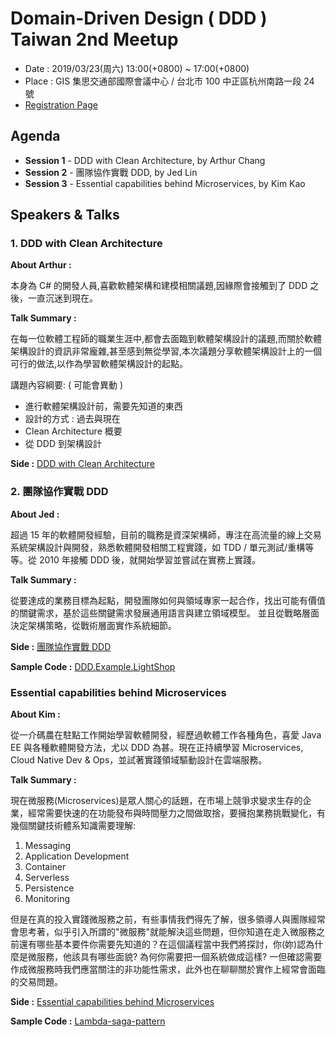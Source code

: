 # Domain-Driven Design ( DDD ) Taiwan 2nd Meetup

- Date : 2019/03/23(周六) 13:00(+0800) ~ 17:00(+0800) 
- Place : GIS 集思交通部國際會議中心 / 台北市 100 中正區杭州南路一段 24 號
- [Registration Page](https://dddtaiwan.kktix.cc/events/dddtaiwan2ndmeetup)

## Agenda 

- **Session 1** - DDD with Clean Architecture, by Arthur Chang
- **Session 2** - 團隊協作實戰 DDD, by Jed Lin
- **Session 3** - Essential capabilities behind Microservices, by Kim Kao

## Speakers & Talks

###  1. DDD with Clean Architecture

**About Arthur :**

本身為 C# 的開發人員,喜歡軟體架構和建模相關議題,因緣際會接觸到了 DDD 之後，一直沉迷到現在。

**Talk Summary :**

在每一位軟體工程師的職業生涯中,都會去面臨到軟體架構設計的議題,而關於軟體架構設計的資訊非常龐雜,甚至感到無從學習,本次議題分享軟體架構設計上的一個可行的做法,以作為學習軟體架構設計的起點。

講題內容綱要: ( 可能會異動 )

- 進行軟體架構設計前，需要先知道的東西
- 設計的方式 : 過去與現在
- Clean Architecture 概要
- 從 DDD 到架構設計

**Side :** [DDD with Clean Architecture](https://www.slideshare.net/ssusercab70d/dddmeetup-2-ddd-with-clean-architecture-137973117)

### 2. 團隊協作實戰 DDD

**About Jed :**

超過 15 年的軟體開發經驗，目前的職務是資深架構師，專注在高流量的線上交易系統架構設計與開發，熟悉軟體開發相關工程實踐，如 TDD / 單元測試/重構等等。從 2010 年接觸 DDD 後，就開始學習並嘗試在實務上實踐。

**Talk Summary :**

從要達成的業務目標為起點，開發團隊如何與領域專家一起合作，找出可能有價值的關鍵需求，基於這些關鍵需求發展通用語言與建立領域模型。
並且從戰略層面決定架構策略，從戰術層面實作系統細節。

**Side :** [團隊協作實戰 DDD](https://www.slideshare.net/JedLin1/ddd-137872550?)

**Sample Code :** [DDD.Example.LightShop](https://github.com/jed1978/DDD.Example.LightShop)

### Essential capabilities behind Microservices

**About Kim :**

從一介碼農在駐點工作開始學習軟體開發，經歷過軟體工作各種角色，喜愛 Java EE 與各種軟體開發方法，尤以 DDD 為甚。現在正持續學習 Microservices, Cloud Native Dev & Ops，並試著實踐領域驅動設計在雲端服務。

**Talk Summary :**

現在微服務(Microservices)是眾人關心的話題，在市場上競爭求變求生存的企業，經常需要快速的在功能發布與時間壓力之間做取捨，要擁抱業務挑戰變化，有幾個關鍵技術體系知識需要理解:

1) Messaging
2) Application Development
3) Container
4) Serverless
5) Persistence
6) Monitoring

但是在真的投入實踐微服務之前，有些事情我們得先了解，很多領導人與團隊經常會思考著，似乎引入所謂的"微服務"就能解決這些問題，但你知道在走入微服務之前還有哪些基本要件你需要先知道的？在這個議程當中我們將探討，你(妳)認為什麼是微服務，他該具有哪些面貌? 為何你需要把一個系統做成這樣? 一但確認需要作成微服務時我們應當關注的非功能性需求，此外也在聊聊關於實作上經常會面臨的交易問題。

**Side :** [Essential capabilities behind Microservices](https://www.slideshare.net/kimKao/2019-03232ndmeetupessential-capabilities-behind-microservices-137920646)

**Sample Code :** [Lambda-saga-pattern](https://github.com/humank/lambda-saga-pattern)